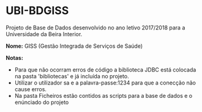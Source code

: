 # UBI-BDGISS
Projeto de Base de Dados desenvolvido no ano letivo 2017/2018 para a Universidade da Beira Interior.


**Nome:** GISS (Gestão Integrada de Serviços de Saúde)


**Notas:** 

- Para que não ocorram erros de código a biblioteca JDBC está colocada na pasta 'bibliotecas' e já incluída no projeto.
- Utilizar o utilizador sa e a palavra-passe:1234 para que a conecção não cause erros.
- Na pasta Ficheiros estão contidos as scripts para a base de dados e o enúnciado do projeto
